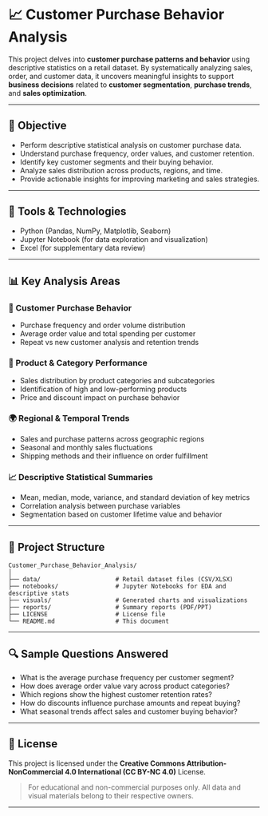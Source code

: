 # 📈 Customer Purchase Behavior Analysis

This project delves into **customer purchase patterns and behavior** using descriptive statistics on a retail dataset. By systematically analyzing sales, order, and customer data, it uncovers meaningful insights to support **business decisions** related to **customer segmentation**, **purchase trends**, and **sales optimization**.

---

## 📌 Objective

* Perform descriptive statistical analysis on customer purchase data.
* Understand purchase frequency, order values, and customer retention.
* Identify key customer segments and their buying behavior.
* Analyze sales distribution across products, regions, and time.
* Provide actionable insights for improving marketing and sales strategies.

---

## 🧰 Tools & Technologies

* Python (Pandas, NumPy, Matplotlib, Seaborn)
* Jupyter Notebook (for data exploration and visualization)
* Excel (for supplementary data review)

---

## 📊 Key Analysis Areas

### 🎯 Customer Purchase Behavior

* Purchase frequency and order volume distribution
* Average order value and total spending per customer
* Repeat vs new customer analysis and retention trends

### 🛒 Product & Category Performance

* Sales distribution by product categories and subcategories
* Identification of high and low-performing products
* Price and discount impact on purchase behavior

### 🌍 Regional & Temporal Trends

* Sales and purchase patterns across geographic regions
* Seasonal and monthly sales fluctuations
* Shipping methods and their influence on order fulfillment

### 📈 Descriptive Statistical Summaries

* Mean, median, mode, variance, and standard deviation of key metrics
* Correlation analysis between purchase variables
* Segmentation based on customer lifetime value and behavior

---

## 📂 Project Structure

```
Customer_Purchase_Behavior_Analysis/
│
├── data/                     # Retail dataset files (CSV/XLSX)
├── notebooks/                # Jupyter Notebooks for EDA and descriptive stats
├── visuals/                  # Generated charts and visualizations
├── reports/                  # Summary reports (PDF/PPT)
├── LICENSE                   # License file
└── README.md                 # This document
```

---

## 🔍 Sample Questions Answered

* What is the average purchase frequency per customer segment?
* How does average order value vary across product categories?
* Which regions show the highest customer retention rates?
* How do discounts influence purchase amounts and repeat buying?
* What seasonal trends affect sales and customer buying behavior?

---

## 📜 License

This project is licensed under the **Creative Commons Attribution-NonCommercial 4.0 International (CC BY-NC 4.0)** License.

> For educational and non-commercial purposes only. All data and visual materials belong to their respective owners.

---
